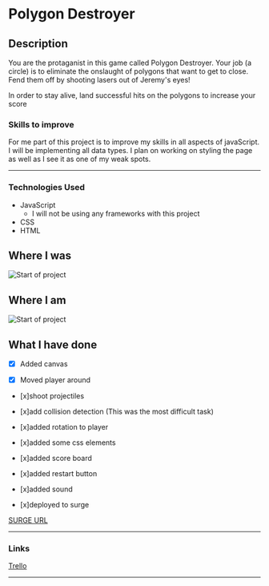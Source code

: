  
# Polygon Destroyer

## Description

You are the protaganist in this game called Polygon Destroyer. Your job (a circle) is to eliminate the onslaught of polygons that want to get to close. Fend them off by shooting lasers out of Jeremy's eyes!

In order to stay alive, land successful hits on the polygons to increase your score

### Skills to improve

For me part of this project is to improve my skills in all aspects of javaScript. I will be implementing all data types. I plan on working on styling the page as well as I see it as one of my weak spots. 

***

### Technologies Used

- JavaScript
    - I will not be using any frameworks with this project
- CSS
- HTML



## Where I was

![Start of project](https://i.imgur.com/uRt9awE.gif)

## Where I am

![Start of project](https://i.imgur.com/6dSosNk.gif)



## What I have done

- [x] Added canvas

- [x] Moved player around

- [x]shoot projectiles

- [x]add collision detection (This was the most difficult task)

- [x]added rotation to player

- [x]added some css elements

- [x]added score board

- [x]added restart button

- [x]added sound

- [x]deployed to surge

[SURGE URL](bashful-respect.surge.sh)



***

### Links

[Trello](https://trello.com/b/KY8w8kvw/bulbasaur)

***

